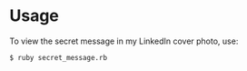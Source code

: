 # Usage
To view the secret message in my LinkedIn cover photo, use:
```sh
$ ruby secret_message.rb
```
